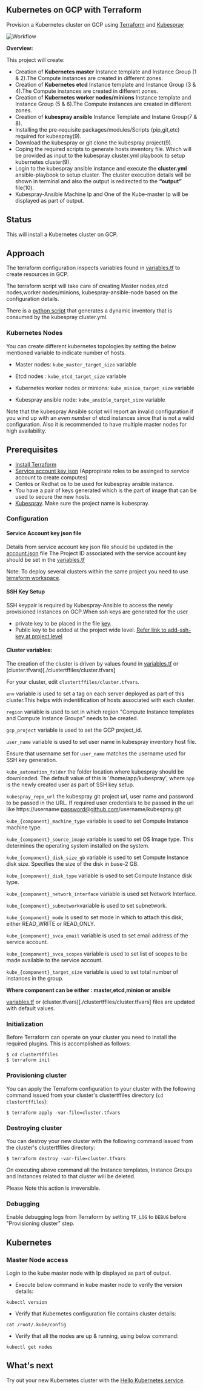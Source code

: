 ## Kubernetes on GCP with Terraform


Provision a Kubernetes cluster on GCP using [Terraform](https://www.terraform.io) and [Kubespray](https://github.com/kubernetes-sigs/kubespray.git)

![Workflow](Workflow.svg)

**Overview:**

This project will create:

* Creation of **Kubernetes master** Instance template and Instance Group (1 & 2).The Compute instances are created in different zones.
* Creation of **Kubernetes etcd** Instance template and Instance Group (3 & 4).The Compute instances are created in different zones.
* Creation of **Kubernetes worker nodes/minions** Instance template and Instance Group (5 & 6).The Compute instances are created in different zones.
* Creation of **kubespray ansible** Instance Template and Instane Group(7 & 8).
* Installing the pre-requisite packages/modules/Scripts (pip,git,etc) required for kubespray(9).
* Download the kubespray or git clone the kubespray project(9). 
* Coping the required scripts to generate hosts inventory file. Which will be provided as input to the kubespray cluster.yml playbook to setup kubernetes cluster(9). 
* Login to the kubespray ansible instance and execute the **cluster.yml** ansible-playbook to setup cluster. The cluster execution details will be shown in terminal and also the output is redirected to the **“output”** file(10).
* Kubespray-Ansible Machine Ip and One of the Kube-master Ip will be displayed as part of output. 


## Status
This will install a Kubernetes cluster on GCP. 

## Approach
The terraform configuration inspects variables found in [variables.tf](./clustertffiles/variables.tf) to create resources in GCP.

The terraform script will take care of creating Master nodes,etcd nodes,worker nodes/minions, kubespray-ansible-node based on the configuration details. 

There is a [python script](./kube_configurations/GenerateInventoryFile.py) that generates a dynamic inventory that is consumed by the kubespray cluster.yml.

### Kubernetes Nodes
You can create different kubernetes topologies by setting the below mentioned variable to indicate number of hosts.

- Master nodes: `kube_master_target_size` variable
- Etcd nodes : `kube_etcd_target_size` variable
- Kubernetes worker nodes or minions: `kube_minion_target_size` variable

- Kubespray ansible node: `kube_ansible_target_size` variable

Note that the kubespray Ansible script will report an invalid configuration if you wind up
with an *even number* of etcd instances since that is not a valid configuration. Also it is recommended to have multiple master nodes for high availability.

## Prerequisites

- [Install Terraform](https://www.terraform.io/intro/getting-started/install.html)
- [Service account key json](https://cloud.google.com/iam/docs/creating-managing-service-account-keys) (Appropirate roles to be assinged to service account to create computes)
- Centos or Redhat os to be used for kubespray ansible instance.
- You have a pair of keys generated which is the part of image that can be used to secure the new hosts.
- [Kubespray](https://github.com/kubernetes-sigs/kubespray.git). Make sure the project name is kubespray.


### Configuration

#### Service Account key json file
Details from service account key json file should be updated in the [account.json](./clustertffiles/gcp-auth-config-json/account.json) file
The Project ID associated with the service account key should be set in the [variables.tf](./clustertffiles/variables.tf)

Note: To deploy several clusters within the same project you need to use [terraform workspace](https://www.terraform.io/docs/state/workspaces.html#using-workspaces).

#### SSH Key Setup
SSH keypair is required by Kubespray-Ansible to access the newly provisioned Instances on GCP.When ssh keys are generated for the user 

* private key to be placed in the file [key](./kube_configurations/ssh-key).
* Public key to be added at the project wide level. [Refer link to add-ssh-key at project level](https://cloud.google.com/compute/docs/instances/adding-removing-ssh-keys) 

#### Cluster variables:

The creation of the cluster is driven by values found in [variables.tf](./clustertffiles/variables.tf) or (cluster.tfvars)[./clustertffiles/cluster.tfvars]

For your cluster, edit `clustertffiles/cluster.tfvars`.

`env` variable is used to set a tag on each server deployed as part of this cluster.This helps with indentification of hosts associated with each cluster.

`region` variable is used to set in which region "Compute Instance templates and Compute Instance Groups" needs to be created.

`gcp_project` variable is used to set the GCP project_id.

`user_name` variable is used to set user name in kubespray inventory host file.

Ensure that username set for `user_name` matches the username used for SSH key generation.

`kube_automation_folder` the folder location where kubespray should be downloaded. The default value of this is '/home/app/kubespray', where `app` is the newly created user as part of SSH key setup.

`kubespray_repo_url` the kubespray git project url, user name and password to be passed in the URL. If required user credentials to be passed in the url like https://username:password@github.com/username/kubespray.git

`kube_{component}_machine_type` variable is used to set Compute Instance machine type.

`kube_{component}_source_image` variable is used to set OS Image type. This determines the operating system installed on the system.

`kube_{component}_disk_size_gb` variable is used to set Compute Instance disk size. Specifies the size of the disk in base-2 GB.

`kube_{component}_disk_type` variable is used to set Compute Instance disk type.

`kube_{component}_network_interface` variable is used set Network Interface.

`kube_{component}_subnetwork`variable is used to set subnetwork.

`kube_{component}_mode` is used to set mode in which to attach this disk, either READ_WRITE or READ_ONLY.

`kube_{component}_svca_email` variable is used to set email address of the service account.

`kube_{component}_svca_scopes` variable is used to set list of scopes to be made available to the service account.

`kube_{component}_target_size` variable is used to set total number of instances in the group.

**Where component can be either : master,etcd,minion or ansible**

[variables.tf](./clustertffiles/variables.tf) or (cluster.tfvars)[./clustertffiles/cluster.tfvars] files are updated with default values.

### Initialization

Before Terraform can operate on your cluster you need to install the required plugins. 
This is accomplished as follows:

```ShellSession
$ cd clustertffiles
$ terraform init 
```


### Provisioning cluster
You can apply the Terraform configuration to your cluster with the following command issued from your cluster's clustertffiles directory (`cd clustertffiles`):
```ShellSession
$ terraform apply -var-file=cluster.tfvars
```

### Destroying cluster
You can destroy your new cluster with the following command issued from the cluster's clustertffiles directory:

```ShellSession
$ terraform destroy -var-file=cluster.tfvars
```

On executing above command all the Instance templates, Instance Groups and Instances related to that cluster will be deleted. 

Please Note this action is irreversible. 

### Debugging
Enable debugging logs from Terraform by setting `TF_LOG` to `DEBUG` before "Provisioning cluster" step.

## Kubernetes 

### Master Node access

Login to the kube master node with Ip displayed as part of output. 

* Execute below command in kube master node to verify the version details:
```
kubectl version
```

* Verify that Kubernetes configuration file contains cluster details:
```
cat /root/.kube/config
```

* Verify that all the nodes are up & running, using below command:
```
kubectl get nodes
```
## What's next

Try out your new Kubernetes cluster with the [Hello Kubernetes service](https://kubernetes.io/docs/tasks/access-application-cluster/service-access-application-cluster/).
